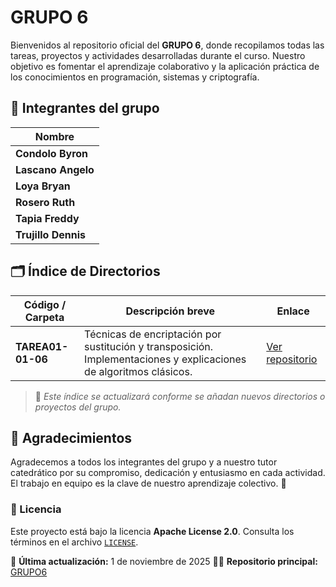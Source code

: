 # GRUPO 6

Bienvenidos al repositorio oficial del **GRUPO 6**, donde recopilamos todas las tareas, proyectos y actividades desarrolladas durante el curso.
Nuestro objetivo es fomentar el aprendizaje colaborativo y la aplicación práctica de los conocimientos en programación, sistemas y criptografía.

## 🧩 Integrantes del grupo

| Nombre              |
| ------------------- |
| **Condolo Byron**   |
| **Lascano Angelo**  |
| **Loya Bryan**      |
| **Rosero Ruth**      |
| **Tapia Freddy**    |
| **Trujillo Dennis** |

## 🗂️ Índice de Directorios

| Código / Carpeta  | Descripción breve                                                                                                  | Enlace                                                                         |
| ----------------- | ------------------------------------------------------------------------------------------------------------------ | ------------------------------------------------------------------------------ |
| **TAREA01-01-06** | Técnicas de encriptación por sustitución y transposición. Implementaciones y explicaciones de algoritmos clásicos. | [Ver repositorio](https://github.com/25-26-CSI/GRUPO6/tree/main/TAREA01-01-06) |

> 📘 *Este índice se actualizará conforme se añadan nuevos directorios o proyectos del grupo.*

## 🤝 Agradecimientos

Agradecemos a todos los integrantes del grupo y a nuestro tutor catedrático por su compromiso, dedicación y entusiasmo en cada actividad.
El trabajo en equipo es la clave de nuestro aprendizaje colectivo. 💚

### 📜 Licencia

Este proyecto está bajo la licencia **Apache License 2.0**.
Consulta los términos en el archivo [`LICENSE`](https://www.apache.org/licenses/LICENSE-2.0).

📅 **Última actualización:** 1 de noviembre de 2025
👨‍💻 **Repositorio principal:** [GRUPO6](https://github.com/25-26-CSI/GRUPO6)
